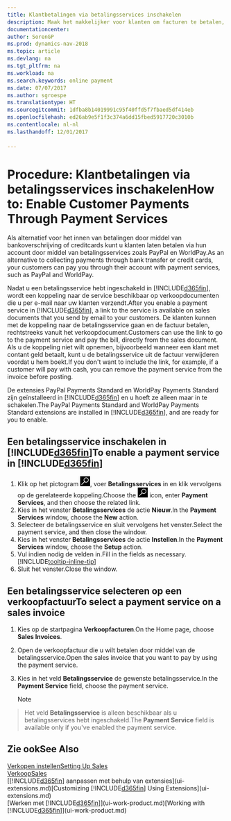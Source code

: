```yaml
---
title: Klantbetalingen via betalingsservices inschakelen
description: Maak het makkelijker voor klanten om facturen te betalen, door betalingsservices in te schakelen.
documentationcenter: 
author: SorenGP
ms.prod: dynamics-nav-2018
ms.topic: article
ms.devlang: na
ms.tgt_pltfrm: na
ms.workload: na
ms.search.keywords: online payment
ms.date: 07/07/2017
ms.author: sgroespe
ms.translationtype: HT
ms.sourcegitcommit: 1dfba8b14019991c95f40ffd5f7fbaed5df414eb
ms.openlocfilehash: ed26ab9e5f1f3c374a6dd15fbed5917720c3010b
ms.contentlocale: nl-nl
ms.lasthandoff: 12/01/2017

---
```

# <a name="how-to-enable-customer-payments-through-payment-services"></a><span data-ttu-id="e2ddf-103">Procedure: Klantbetalingen via betalingsservices inschakelen</span><span class="sxs-lookup"><span data-stu-id="e2ddf-103">How to: Enable Customer Payments Through Payment Services</span></span>
<span data-ttu-id="e2ddf-104">Als alternatief voor het innen van betalingen door middel van bankoverschrijving of creditcards kunt u klanten laten betalen via hun account door middel van betalingsservices zoals PayPal en WorldPay.</span><span class="sxs-lookup"><span data-stu-id="e2ddf-104">As an alternative to collecting payments through bank transfer or credit cards, your customers can pay you through their account with payment services, such as PayPal and WorldPay.</span></span>  

<span data-ttu-id="e2ddf-105">Nadat u een betalingsservice hebt ingeschakeld in [!INCLUDE[d365fin](includes/d365fin_md.md)], wordt een koppeling naar de service beschikbaar op verkoopdocumenten die u per e-mail naar uw klanten verzendt.</span><span class="sxs-lookup"><span data-stu-id="e2ddf-105">After you enable a payment service in [!INCLUDE[d365fin](includes/d365fin_md.md)], a link to the service is available on sales documents that you send by email to your customers.</span></span> <span data-ttu-id="e2ddf-106">De klanten kunnen met de koppeling naar de betalingsservice gaan en de factuur betalen, rechtstreeks vanuit het verkoopdocument.</span><span class="sxs-lookup"><span data-stu-id="e2ddf-106">Customers can use the link to go to the payment service and pay the bill, directly from the sales document.</span></span> <span data-ttu-id="e2ddf-107">Als u de koppeling niet wilt opnemen, bijvoorbeeld wanneer een klant met contant geld betaalt, kunt u de betalingsservice uit de factuur verwijderen voordat u hem boekt.</span><span class="sxs-lookup"><span data-stu-id="e2ddf-107">If you don't want to include the link, for example, if a customer will pay with cash, you can remove the payment service from the invoice before posting.</span></span>  

<span data-ttu-id="e2ddf-108">De extensies PayPal Payments Standard en WorldPay Payments Standard zijn geïnstalleerd in [!INCLUDE[d365fin](includes/d365fin_md.md)] en u hoeft ze alleen maar in te schakelen.</span><span class="sxs-lookup"><span data-stu-id="e2ddf-108">The PayPal Payments Standard and WorldPay Payments Standard extensions are installed in [!INCLUDE[d365fin](includes/d365fin_md.md)], and are ready for you to enable.</span></span>  

## <a name="to-enable-a-payment-service-in-included365finincludesd365finmdmd"></a><span data-ttu-id="e2ddf-109">Een betalingsservice inschakelen in [!INCLUDE[d365fin](includes/d365fin_md.md)]</span><span class="sxs-lookup"><span data-stu-id="e2ddf-109">To enable a payment service in [!INCLUDE[d365fin](includes/d365fin_md.md)]</span></span>
1. <span data-ttu-id="e2ddf-110">Klik op het pictogram ![Zoeken naar pagina of rapport](media/ui-search/search_small.png "pictogram Zoeken naar pagina of rapport"), voer **Betalingsservices** in en klik vervolgens op de gerelateerde koppeling.</span><span class="sxs-lookup"><span data-stu-id="e2ddf-110">Choose the ![Search for Page or Report](media/ui-search/search_small.png "Search for Page or Report icon") icon, enter **Payment Services**, and then choose the related link.</span></span>  
2. <span data-ttu-id="e2ddf-111">Kies in het venster **Betalingsservices** de actie **Nieuw**.</span><span class="sxs-lookup"><span data-stu-id="e2ddf-111">In the **Payment Services** window, choose the **New** action.</span></span>  
3. <span data-ttu-id="e2ddf-112">Selecteer de betalingsservice en sluit vervolgens het venster.</span><span class="sxs-lookup"><span data-stu-id="e2ddf-112">Select the payment service, and then close the window.</span></span>  
4. <span data-ttu-id="e2ddf-113">Kies in het venster **Betalingsservices** de actie **Instellen**.</span><span class="sxs-lookup"><span data-stu-id="e2ddf-113">In the **Payment Services** window, choose the **Setup** action.</span></span>  
5. <span data-ttu-id="e2ddf-114">Vul indien nodig de velden in.</span><span class="sxs-lookup"><span data-stu-id="e2ddf-114">Fill in the fields as necessary.</span></span> [!INCLUDE[tooltip-inline-tip](includes/tooltip-inline-tip_md.md)]  
6. <span data-ttu-id="e2ddf-115">Sluit het venster.</span><span class="sxs-lookup"><span data-stu-id="e2ddf-115">Close the window.</span></span>  

## <a name="to-select-a-payment-service-on-a-sales-invoice"></a><span data-ttu-id="e2ddf-116">Een betalingsservice selecteren op een verkoopfactuur</span><span class="sxs-lookup"><span data-stu-id="e2ddf-116">To select a payment service on a sales invoice</span></span>
1. <span data-ttu-id="e2ddf-117">Kies op de startpagina **Verkoopfacturen**.</span><span class="sxs-lookup"><span data-stu-id="e2ddf-117">On the Home page, choose **Sales Invoices**.</span></span>  
2. <span data-ttu-id="e2ddf-118">Open de verkoopfactuur die u wilt betalen door middel van de betalingsservice.</span><span class="sxs-lookup"><span data-stu-id="e2ddf-118">Open the sales invoice that you want to pay by using the payment service.</span></span>  
3. <span data-ttu-id="e2ddf-119">Kies in het veld **Betalingsservice** de gewenste betalingsservice.</span><span class="sxs-lookup"><span data-stu-id="e2ddf-119">In the **Payment Service** field, choose the payment service.</span></span>  

    > [!NOTE]  
>   <span data-ttu-id="e2ddf-120">Het veld **Betalingsservice** is alleen beschikbaar als u betalingsservices hebt ingeschakeld.</span><span class="sxs-lookup"><span data-stu-id="e2ddf-120">The **Payment Service** field is available only if you've enabled the payment service.</span></span>  

## <a name="see-also"></a><span data-ttu-id="e2ddf-121">Zie ook</span><span class="sxs-lookup"><span data-stu-id="e2ddf-121">See Also</span></span>  
[<span data-ttu-id="e2ddf-122">Verkopen instellen</span><span class="sxs-lookup"><span data-stu-id="e2ddf-122">Setting Up Sales</span></span>](sales-setup-sales.md)  
[<span data-ttu-id="e2ddf-123">Verkoop</span><span class="sxs-lookup"><span data-stu-id="e2ddf-123">Sales</span></span>](sales-manage-sales.md)  
<span data-ttu-id="e2ddf-124">[[!INCLUDE[d365fin](includes/d365fin_md.md)] aanpassen met behulp van extensies](ui-extensions.md)</span><span class="sxs-lookup"><span data-stu-id="e2ddf-124">[Customizing [!INCLUDE[d365fin](includes/d365fin_md.md)] Using Extensions](ui-extensions.md)</span></span>  
<span data-ttu-id="e2ddf-125">[Werken met [!INCLUDE[d365fin](includes/d365fin_md.md)]](ui-work-product.md)</span><span class="sxs-lookup"><span data-stu-id="e2ddf-125">[Working with [!INCLUDE[d365fin](includes/d365fin_md.md)]](ui-work-product.md)</span></span>  

